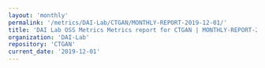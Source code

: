 ```yaml
---
layout: 'monthly'
permalink: '/metrics/DAI-Lab/CTGAN/MONTHLY-REPORT-2019-12-01/'
title: 'DAI Lab OSS Metrics Metrics report for CTGAN | MONTHLY-REPORT-2019-12-01'
organization: 'DAI-Lab'
repository: 'CTGAN'
current_date: '2019-12-01'
---
```

